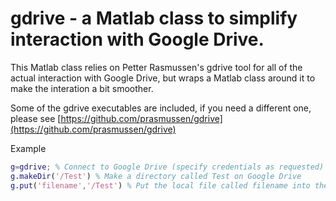 # gdrive - a Matlab class to simplify interaction with Google Drive.

This Matlab class relies on Petter Rasmussen's gdrive tool for all of the actual interaction with 
Google Drive, but wraps a Matlab class around it to make the interation a bit smoother. 

Some of the  gdrive executables are included, if you need a different one, please see [https://github.com/prasmussen/gdrive](https://github.com/prasmussen/gdrive)


Example
```Matlab
g=gdrive; % Connect to Google Drive (specify credentials as requested)
g.makeDir('/Test') % Make a directory called Test on Google Drive
g.put('filename','/Test') % Put the local file called filename into the /Test directory on Google drive.
```
